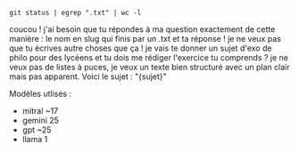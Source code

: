 `git status | egrep ".txt" | wc -l`

coucou ! j'ai besoin que tu répondes à ma question exactement de cette manière : le 
nom en slug qui finis par un .txt et ta réponse ! je ne veux pas que tu écrives autre 
choses que ça ! je vais te donner un sujet d'exo de philo pour des lycéens et tu 
dois me rédiger l'exercice tu comprends ? je ne veux pas de listes à puces, je veux 
un texte bien structuré avec un plan clair mais pas apparent. Voici le sujet : 
"{sujet}"

Modèles utlisés :
* mitral ~17
* gemini 25
* gpt ~25 
* llama 1
